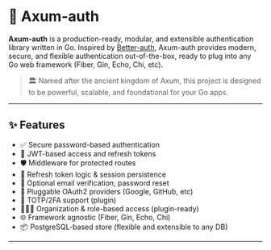 # 🔐 Axum-auth

**Axum-auth** is a production-ready, modular, and extensible authentication library written in Go. Inspired by [Better-auth](https://github.com/BetaHuhn/better-auth), Axum-auth provides modern, secure, and flexible authentication out-of-the-box, ready to plug into any Go web framework (Fiber, Gin, Echo, Chi, etc).

> 🏛️ Named after the ancient kingdom of Axum, this project is designed to be powerful, scalable, and foundational for your Go apps.

---

## ✨ Features

- ✅ Secure password-based authentication
- 🔑 JWT-based access and refresh tokens
- 🛡️ Middleware for protected routes
- 🔁 Refresh token logic & session persistence
- 📩 Optional email verification, password reset
- 🔐 Pluggable OAuth2 providers (Google, GitHub, etc)
- 🔢 TOTP/2FA support (plugin)
- 🧑‍🤝‍🧑 Organization & role-based access (plugin-ready)
- 🌐 Framework agnostic (Fiber, Gin, Echo, Chi)
- 📦 PostgreSQL-based store (flexible and extensible to any DB)

---


